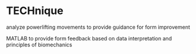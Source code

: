 # TECHnique
analyze powerlifting movements to provide guidance for form improvement

MATLAB to provide form feedback based on data interpretation and principles of biomechanics
